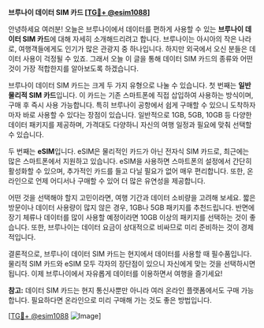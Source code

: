 **브루나이 데이터 SIM 카드 [[TG💪+ @esim1088](https://t.me/s/esim1088)]**

안녕하세요 여러분! 오늘은 브루나이에서 데이터를 편하게 사용할 수 있는 **브루나이 데이터 SIM 카드**에 대해 자세히 소개해드리려고 합니다. 브루나이는 아시아의 작은 나라로, 여행객들에게도 인기가 많은 관광지 중 하나입니다. 하지만 외국에서 오신 분들은 데이터 사용이 걱정될 수 있죠. 그래서 오늘 이 글을 통해 데이터 SIM 카드의 종류와 어떤 것이 가장 적합한지를 알아보도록 하겠습니다.

브루나이 데이터 SIM 카드는 크게 두 가지 유형으로 나눌 수 있습니다. 첫 번째는 **일반 물리적 SIM 카드**입니다. 이 카드는 기존 스마트폰에 직접 삽입하여 사용하는 방식이며, 구매 후 즉시 사용 가능합니다. 특히 브루나이 공항에서 쉽게 구매할 수 있으니 도착하자마자 바로 사용할 수 있다는 장점이 있습니다. 일반적으로 1GB, 5GB, 10GB 등 다양한 데이터 패키지를 제공하며, 가격대도 다양하니 자신의 여행 일정과 필요에 맞춰 선택할 수 있습니다.

두 번째는 **eSIM**입니다. eSIM은 물리적인 카드가 아닌 전자식 SIM 카드로, 최근에는 많은 스마트폰에서 지원하고 있습니다. eSIM을 사용하면 스마트폰의 설정에서 간단히 활성화할 수 있으며, 추가적인 카드를 들고 다닐 필요가 없어 매우 편리합니다. 또한, 온라인으로 언제 어디서나 구매할 수 있어 더 많은 유연성을 제공합니다.

어떤 것을 선택해야 할지 고민이라면, 여행 기간과 데이터 소비량을 고려해 보세요. 짧은 방문이나 데이터 사용량이 많지 않은 경우, 1GB나 5GB 패키지를 추천드립니다. 반면에 장기 체류나 데이터를 많이 사용할 예정이라면 10GB 이상의 패키지를 선택하는 것이 좋습니다. 또한, 브루나이는 데이터 요금이 상대적으로 비싸므로 미리 준비하는 것이 경제적입니다.

결론적으로, 브루나이 데이터 SIM 카드는 현지에서 데이터를 사용할 때 필수품입니다. 물리적 SIM 카드와 eSIM 모두 각자의 장단점이 있으니 자신에게 맞는 것을 선택하시면 됩니다. 이제 브루나이에서 자유롭게 데이터를 이용하면서 여행을 즐기세요!

**참고:** 데이터 SIM 카드는 현지 통신사뿐만 아니라 여러 온라인 플랫폼에서도 구매 가능합니다. 필요하다면 온라인으로 미리 구매해 가는 것도 좋은 방법입니다.

[[TG💪+ @esim1088](https://t.me/s/esim1088) ![Image](https://i.postimg.cc/Y0z9fWf4/image.png)]